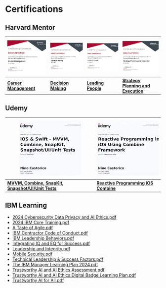 # Certifications

## Harvard Mentor

| ![Career Management](https://raw.githubusercontent.com/bncast/Certifications/refs/heads/main/Thumbnails/HardvardMentor%20-%20Career%20Management.pdf.webp) | ![Decision Making](https://raw.githubusercontent.com/bncast/Certifications/refs/heads/main/Thumbnails/HardvardMentor%20-%20Decision%20Making.pdf.webp) | ![Leading People](https://raw.githubusercontent.com/bncast/Certifications/refs/heads/main/Thumbnails/HardvardMentor%20-%20Leading%20People.pdf.webp) | ![Strategy Planning and Execution](https://raw.githubusercontent.com/bncast/Certifications/refs/heads/main/Thumbnails/HardvardMentor%20-%20Strategy%20Planning%20and%20Execution.pdf.webp) |
|---------------------------------------------------------|----------------------------------------------------|---------------------------------------------------|-----------------------------------------------------------------------|
| [**Career Management**](https://drive.google.com/file/d/1-RImEM1-LHtqcl_D52A2HaS-giOuZArV) | [**Decision Making**](https://drive.google.com/file/d/1SnydcQ7rtSTVR_4L35L6T1R7ASO4THrD) | [**Leading People**](https://drive.google.com/file/d/1U36kYNzHFRjC1nQuvBQLfmrXVjzfAolB) | [**Strategy Planning and Execution**](https://drive.google.com/file/d/1yp-J0_BM4-G1YUAWa-Fy2HfpGyplsEGZ) |

## Udemy
| ![MVVM, Combine, SnapKit, Snapshot/UI/Unit Tests](https://raw.githubusercontent.com/bncast/Certifications/refs/heads/main/Thumbnails/Udemy%20-%20MVVM%2C%20Combine%2C%20SnapKit%2C%20Snapshot_Ul_Unit%20Tests.pdf.webp) | ![Reactive Programming iOS Combine](https://raw.githubusercontent.com/bncast/Certifications/refs/heads/main/Thumbnails/Udemy%20-%20Reactive%20Programming%20iOS%20Combine.pdf.webp) |
|-------------------------------------------------------------------------------------------|-----------------------------------------------------------------------------|
| [**MVVM, Combine, SnapKit, Snapshot/UI/Unit Tests**](https://drive.google.com/file/d/17_Jm_M1MrmmwC6v-Iq8dT9FSRrCBP2FX) | [**Reactive Programming iOS Combine**](https://drive.google.com/file/d/1EONBWRw6CrFkLLFL8qSRLJNl6pk2STq6) |

## IBM Learning
- [2024 Cybersecurity Data Privacy and AI Ethics.pdf](https://drive.google.com/file/d/1IQvvGsG-NkE5Zkk8YozohiaGDaU6ZMl7)
- [2024 IBM Core Training.pdf](https://drive.google.com/file/d/1xFoRwbFJqLagW1IK0vOZrhU9Z--NAqax)
- [A Taste of Agile.pdf](https://drive.google.com/file/d/1ngbYRaorLlncS0hCXzKo3Hv5hflL8Lgd)
- [IBM Contractor Code of Conduct.pdf](https://drive.google.com/file/d/1ZM1tWlF6C0EKZ_bUUUGJa_0blWWJXEd1)
- [IBM Leadership Behaviors.pdf](https://drive.google.com/file/d/1L6XNqi_5_vz1nKdKZRbb_X2NpG0SqO0r)
- [Integrating IQ and EQ for Success.pdf](https://drive.google.com/file/d/1xClFrylxtmahAX3NnzmxUsI__hMFRzWk)
- [Leadership and Integrity.pdf](https://drive.google.com/file/d/1xFoRwbFJqLagW1IK0vOZrhU9Z--NAqax)
- [Mobile Security.pdf](https://drive.google.com/file/d/1ngbYRaorLlncS0hCXzKo3Hv5hflL8Lgd)
- [Technical Leadership & Success Factors.pdf](https://drive.google.com/file/d/1-etSIhJwi6bxNSR5a9wDkfopk2x5rCcj)
- [The IBM Manager Learning Plan 2024.pdf](https://drive.google.com/file/d/123Yr6cM_5NatynXWu2kmMD86bVJSBIuJ)
- [Trustworthy AI and AI Ethics Assessment.pdf](https://drive.google.com/file/d/1fwC5SVdEJZne1wiYyKmQ55ANWCw00rnV)
- [Trustworthy AI and AI Ethics Digital Badge Learning Plan.pdf](https://drive.google.com/file/d/1ksdAFnUohtBNPe1un0tw2lVdfe5xwD5o)
- [Trustworthy AI for All.pdf](https://drive.google.com/file/d/1odxq64Pa6DMzRmEZFu_rvuueRx1tslYx)


